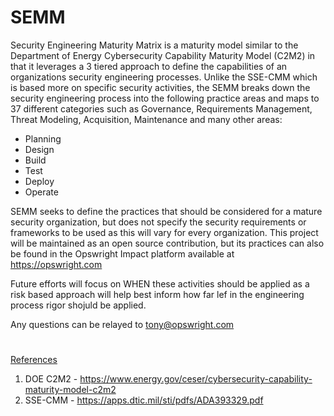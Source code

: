 # SEMM
Security Engineering Maturity Matrix is a maturity model similar to the Department of Energy Cybersecurity Capability Maturity Model (C2M2) in that it leverages a 3 tiered approach to define the capabilities of an organizations security engineering processes. Unlike the SSE-CMM which is based more on specific security activities, the SEMM breaks down the security engineering process into the following practice areas and maps to 37 different categories such as Governance, Requirements Management, Threat Modeling, Acquisition, Maintenance and many other areas:

* Planning
* Design
* Build
* Test
* Deploy
* Operate

SEMM seeks to define the practices that should be considered for a mature security organization, but does not specify the security requirements or frameworks to be used as this will vary for every organization. This project will be maintained as an open source contribution, but its practices can also be found in the Opswright Impact platform available at https://opswright.com

Future efforts will focus on WHEN these activities should be applied as a risk based approach will help best inform how far lef in the engineering process rigor shojuld be applied.

Any questions can be relayed to tony@opswright.com 


#

<ins>References</ins>

1. DOE C2M2 - https://www.energy.gov/ceser/cybersecurity-capability-maturity-model-c2m2
2. SSE-CMM - https://apps.dtic.mil/sti/pdfs/ADA393329.pdf

